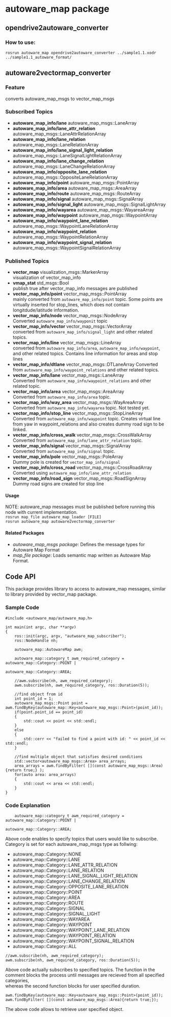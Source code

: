 # autoware_map package

## opendrive2autoware_converter
### How to use: 
```
rosrun autoware_map opendrive2autoware_converter ../sample1.1.xodr ../sample1.1_autoware_format/
```

## autoware2vectormap_converter
### Feature
converts autoware_map_msgs to vector_map_msgs

### Subscribed Topics
+ **autoware_map_info/lane** autoware_map_msgs::LaneArray    
+ **autoware_map_info/lane_attr_relation** autoware_map_msgs::LaneAttrRelationArray   
+ **autoware_map_info/lane_relation** autoware_map_msgs::LaneRelationArray   
+ **autoware_map_info/lane_signal_light_relation** autoware_map_msgs::LaneSignalLightRelationArray  
+ **autoware_map_info/lane_change_relation** autoware_map_msgs::LaneChangeRelationArray  
+ **autoware_map_info/opposite_lane_relation** autoware_map_msgs::OppositeLaneRelationArray     
+ **autoware_map_info/point** autoware_map_msgs::PointArray    
+ **autoware_map_info/area** autoware_map_msgs::AreaArray   
+ **autoware_map_info/route** autoware_map_msgs::RouteArray   
+ **autoware_map_info/signal** autoware_map_msgs::SignalArray   
+ **autoware_map_info/signal_light** autoware_map_msgs::SignalLightArray   
+ **autoware_map_info/wayarea** autoware_map_msgs::WayareaArray    
+ **autoware_map_info/waypoint** autoware_map_msgs::WaypointArray    
+ **autoware_map_info/waypoint_lane_relation** autoware_map_msgs::WaypointLaneRelationArray   
+ **autoware_map_info/waypoint_relation** autoware_map_msgs::WaypointRelationArray   
+ **autoware_map_info/waypoint_signal_relation** autoware_map_msgs::WaypointSignalRelationArray

### Published Topics
+ **vector_map** visualization_msgs::MarkerArray  
visualization of vector_map_info
+ **vmap_stat** std_msgs::Bool   
publish true after vector_map_info messages are published
+ **vector_map_info/point** vector_map_msgs::PointArray  
mainly converted from `autoware_map_info/point` topic. Some points are virtually inserted for stop_lines, which does not contain longitdude/latitude information.
+ **vector_map_info/node** vector_map_msgs::NodeArray   
Converted `autoware_map_info/wayponit` topic
+ **vector_map_info/vector** vector_map_msgs::VectorArray   
converted from `autoware_map_info/signal_light` and other related topics.
+ **vector_map_info/line** vector_map_msgs::LineArray    
converted from `autoware_map_info/area`, `autoware_map_info/waypoint`, and other related topics. Contains line information for areas and stop lines
+ **vector_map_info/dtlane** vector_map_msgs::DTLaneArray
Converted from `autoware_map_info/waypoint_relations` and other related topics.   
+ **vector_map_info/lane** vector_map_msgs::LaneArray   
Converted from `autoware_map_info/waypoint_relations` and other related topic.   
+ **vector_map_info/area** vector_map_msgs::AreaArray   
Converted from `autoware_map_info/area` topic.
+ **vector_map_info/way_area** vector_map_msgs::WayAreaArray   
Converted from `autoware_map_info/wayarea` topic. Not tested yet.
+ **vector_map_info/stop_line** vector_map_msgs::StopLineArray   
Converted from `autoware_map_info/waypoint` topic. Creates virtual line from yaw in waypoint_relations and also creates dummy road sign to be linked.
+ **vector_map_info/cross_walk** vector_map_msgs::CrossWalkArray   
Converted from `autoware_map_info/lane_attr_relation` topic.
+ **vector_map_info/signal** vector_map_msgs::SignalArray   
Converted from `autoware_map_info/signal` topic.
+ **vector_map_info/pole** vector_map_msgs::PoleArray   
Dummy pole is created for `vector_map_info/signal`
+ **vector_map_info/cross_road** vector_map_msgs::CrossRoadArray   
Converted using `autoware_map_info/lane_attr_relation`
+ **vector_map_info/road_sign** vector_map_msgs::RoadSignArray   
Dummy road signs are created for stop line

#### Usage
NOTE: autoware_map messages must be published before running this node with current implementation.  
`rosrun map_file autoware_map_loader [FILE]`  
`rosrun autoware_map autoware2vectormap_converter`

#### Related Packages
+ *autoware_map_msgs package*: Defines the message types for Autoware Map Format
+ *map_file package*: Loads semantic map written as Autoware Map Format.


## Code API
This package provides library to access to autoware_map messages, similar to library provided by vector_map package.


### Sample Code
```
#include <autoware_map/autoware_map.h>

int main(int argc, char **argv)
{
    ros::init(argc, argv, "autwoare_map_subscriber");
    ros::NodeHandle nh;

    autoware_map::AutowareMap awm;

    autoware_map::category_t awm_required_category =  autoware_map::Category::POINT |
                                                      autoware_map::Category::AREA;

    //awm.subscribe(nh, awm_required_category);
    awm.subscribe(nh, awm_required_category, ros::Duration(5));

    //find object from id
    int point_id = 1;
    autoware_map_msgs::Point point = awm.findByKey(autoware_map::Key<autoware_map_msgs::Point>(point_id));
    if(point.point_id == point_id)
    {
        std::cout << point << std::endl;
    }
    else
    {
        std::cerr << "failed to find a point with id: " << point_id << std::endl;
    }

    //find multiple object that satisfies desired conditions
    std::vector<autoware_map_msgs::Area> area_arrays;
    area_arrays = awm.findByFilter( [](const autoware_map_msgs::Area){return true;} );
    for(auto area: area_arrays)
    {
        std::cout << area << std::endl;
    }
}
```
### Code Explanation
```
    autoware_map::category_t awm_required_category =  autoware_map::Category::POINT |
                                                      autoware_map::Category::AREA;
```
Above code enables to specify topics that users would like to subscribe.   
Category is set for each autoware_map_msgs type as follwing:
+ autoware_map::Category::NONE
+ autoware_map::Category::LANE
+ autoware_map::Category::LANE_ATTR_RELATION
+ autoware_map::Category::LANE_RELATION
+ autoware_map::Category::LANE_SIGNAL_LIGHT_RELATION
+ autoware_map::Category::LANE_CHANGE_RELATION
+ autoware_map::Category::OPPOSITE_LANE_RELATION
+ autoware_map::Category::POINT
+ autoware_map::Category::AREA
+ autoware_map::Category::ROUTE
+ autoware_map::Category::SIGNAL
+ autoware_map::Category::SIGNAL_LIGHT
+ autoware_map::Category::WAYAREA
+ autoware_map::Category::WAYPOINT
+ autoware_map::Category::WAYPOINT_LANE_RELATION
+ autoware_map::Category::WAYPOINT_RELATION
+ autoware_map::Category::WAYPOINT_SIGNAL_RELATION
+ autoware_map::Category::ALL

```
//awm.subscribe(nh, awm_required_category);
awm.subscribe(nh, awm_required_category, ros::Duration(5));
```
Above code actually subscribes to specified topics.
The function in the comment blocks the process until messages are recieved from all specified categories,  
whereas the second function blocks for user specified duration.

```
awm.findByKey(autoware_map::Key<autoware_map_msgs::Point>(point_id));
awm.findByFilter( [](const autoware_map_msgs::Area){return true;});
```
The above code allows to retrieve user specified object.
